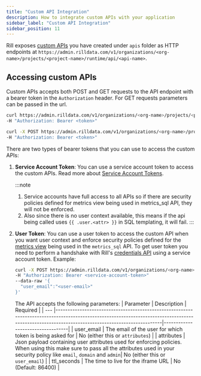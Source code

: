 ```yaml
---
title: "Custom API Integration"
description: How to integrate custom APIs with your application
sidebar_label: "Custom API Integration"
sidebar_position: 11
---
```


Rill exposes [custom APIs](/integrate/custom-apis/index.md) you have created under `apis` folder as HTTP endpoints 
at `https://admin.rilldata.com/v1/organizations/<org-name>/projects/<project-name>/runtime/api/<api-name>`.

## Accessing custom APIs
Custom APIs accepts both POST and GET requests to the API endpoint with a bearer token in the `Authorization` header.
For GET requests parameters can be passed in the url.

```bash
curl https://admin.rilldata.com/v1/organizations/<org-name>/projects/<project-name>/runtime/api/<api-name>[?query-args] \
-H "Authorization: Bearer <token>"
```

```bash
curl -X POST https://admin.rilldata.com/v1/organizations/<org-name>/projects/<project-name>/runtime/api/<api-name>[?query-args] \
-H "Authorization: Bearer <token>"
```

There are two types of bearer tokens that you can use to access the custom APIs:
1. **Service Account Token**: You can use a service account token to access the custom APIs.
    Read more about [Service Account Tokens](../reference/cli/service). 

    :::note
    1. Service accounts have full access to all APIs so if there are security policies defined for metrics view being used in metrics_sql API, they will not be enforced.
    2. Also since there is no user context available, this means if the api being called uses `{{ .user.<attr> }}` in SQL templating, it will fail.
    :::
    
2. **User Token**: You can use a user token to access the custom API when you want user context and enforce security policies defined for the [metrics view](/build/dashboards/dashboards.md) being used in the `metrics_sql` API.
    To get user token you need to perform a handshake with Rill's [credentials API](https://admin.rilldata.com/v1/organizations/<org-name>/projects/<project-name>/credentials) using a service account token. Example:
    
    ```bash
    curl -X POST https://admin.rilldata.com/v1/organizations/<org-name>/projects/<project-name>/credentials \
    -H "Authorization: Bearer <service-account-token>"
   --data-raw '{
      "user_email":"<user-email>"
    }'
    ``` 
   The API accepts the following parameters:
    | Parameter | Description                                                                                                                                                                                    | Required                         |
    | --- |------------------------------------------------------------------------------------------------------------------------------------------------------------------------------------------------|----------------------------------|
    | user_email | The email of the user for which token is being asked for                                                                                                                                                | No (either this or `attributes`) |
    | attributes | Json payload containing user attributes used for enforcing policies. When using this make sure to pass all the attributes used in your security policy like `email`, `domain` and `admin`| No (either this or `user_email`) |
    | ttl_seconds | The time to live for the iframe URL                                                                                                                                                            | No (Default: 86400)              |

